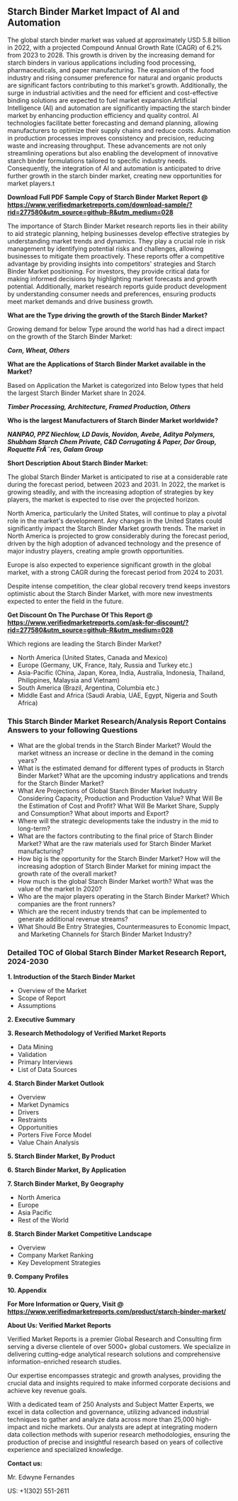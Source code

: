 <h2>Starch Binder Market Impact of AI and Automation</h2>The global starch binder market was valued at approximately USD 5.8 billion in 2022, with a projected Compound Annual Growth Rate (CAGR) of 6.2% from 2023 to 2028. This growth is driven by the increasing demand for starch binders in various applications including food processing, pharmaceuticals, and paper manufacturing. The expansion of the food industry and rising consumer preference for natural and organic products are significant factors contributing to this market's growth. Additionally, the surge in industrial activities and the need for efficient and cost-effective binding solutions are expected to fuel market expansion.Artificial Intelligence (AI) and automation are significantly impacting the starch binder market by enhancing production efficiency and quality control. AI technologies facilitate better forecasting and demand planning, allowing manufacturers to optimize their supply chains and reduce costs. Automation in production processes improves consistency and precision, reducing waste and increasing throughput. These advancements are not only streamlining operations but also enabling the development of innovative starch binder formulations tailored to specific industry needs. Consequently, the integration of AI and automation is anticipated to drive further growth in the starch binder market, creating new opportunities for market players.t</p><p id="" class=""><strong>Download Full PDF Sample Copy of Starch Binder Market Report @ <a href="https://www.verifiedmarketreports.com/download-sample/?rid=277580&utm_source=github-R&utm_medium=028" target="_blank">https://www.verifiedmarketreports.com/download-sample/?rid=277580&utm_source=github-R&utm_medium=028</a></strong></p><p>The importance of&nbsp;Starch Binder Market research reports lies in their ability to aid strategic planning, helping businesses develop effective strategies by understanding market trends and dynamics. They play a crucial role in risk management by identifying potential risks and challenges, allowing businesses to mitigate them proactively. These reports offer a competitive advantage by providing insights into competitors' strategies and Starch Binder Market positioning. For investors, they provide critical data for making informed decisions by highlighting market forecasts and growth potential. Additionally, market research reports guide product development by understanding consumer needs and preferences, ensuring products meet market demands and drive business growth.</p><p><strong>What are the&nbsp;Type driving the growth of the Starch Binder Market?</strong></p><p id="" class="">Growing demand for below Type around the world has had a direct impact on the growth of the Starch Binder Market:</p><em><strong>Corn, Wheat, Others</strong></em></p><strong>What are the&nbsp;Applications&nbsp;of Starch Binder Market available in the Market?</strong></p><p id="" class="">Based on Application the Market is categorized into Below types that held the largest Starch Binder Market share In 2024.</p><em><strong>Timber Processing, Architecture, Framed Production, Others</strong></em></p><strong>Who is the largest Manufacturers of Starch Binder Market worldwide?</strong></p><p><em><strong>NANPAO, PPZ Niechlow, LD Davis, Novidon, Avebe, Aditya Polymers, Shubham Starch Chem Private, C&D Corrugating & Paper, Dor Group, Roquette FrÃ¨res, Galam Group</strong></em></p><p id="" class=""><strong>Short Description About Starch Binder Market:</strong></p><p>The global Starch Binder Market is anticipated to rise at a considerable rate during the forecast period, between 2023 and 2031. In 2022, the market is growing steadily, and with the increasing adoption of strategies by key players, the market is expected to rise over the projected horizon.</p><p>North America, particularly the United States, will continue to play a pivotal role in the market's development. Any changes in the United States could significantly impact the Starch Binder Market growth trends. The market in North America is projected to grow considerably during the forecast period, driven by the high adoption of advanced technology and the presence of major industry players, creating ample growth opportunities.</p><p>Europe is also expected to experience significant growth in the global market, with a strong CAGR during the forecast period from 2024 to 2031.</p><p>Despite intense competition, the clear global recovery trend keeps investors optimistic about the Starch Binder Market, with more new investments expected to enter the field in the future.</p><p id="" class=""><strong>Get Discount On The Purchase Of This Report @ <a href="https://www.verifiedmarketreports.com/ask-for-discount/?rid=277580&utm_source=github-R&utm_medium=028" target="_blank">https://www.verifiedmarketreports.com/ask-for-discount/?rid=277580&utm_source=github-R&utm_medium=028</a></strong></p>Which regions are leading the Starch Binder Market?</p><ul><li>North America (United States, Canada and Mexico)</li><li>Europe (Germany, UK, France, Italy, Russia and Turkey etc.)</li><li>Asia-Pacific (China, Japan, Korea, India, Australia, Indonesia, Thailand, Philippines, Malaysia and Vietnam)</li><li>South America (Brazil, Argentina, Columbia etc.)</li><li>Middle East and Africa (Saudi Arabia, UAE, Egypt, Nigeria and South Africa)</li></ul><h3 id="" class="">This Starch Binder Market Research/Analysis Report Contains Answers to your following Questions</h3><ul><li>What are the global trends in the Starch Binder Market? Would the market witness an increase or decline in the demand in the coming years?</li><li>What is the estimated demand for different types of products in Starch Binder Market? What are the upcoming industry applications and trends for the Starch Binder Market?</li><li>What Are Projections of Global Starch Binder Market Industry Considering Capacity, Production and Production Value? What Will Be the Estimation of Cost and Profit? What Will Be Market Share, Supply and Consumption? What about imports and Export?</li><li>Where will the strategic developments take the industry in the mid to long-term?</li><li>What are the factors contributing to the final price of Starch Binder Market? What are the raw materials used for Starch Binder Market manufacturing?</li><li>How big is the opportunity for the Starch Binder Market? How will the increasing adoption of Starch Binder Market for mining impact the growth rate of the overall market?</li><li>How much is the global Starch Binder Market worth? What was the value of the market In 2020?</li><li>Who are the major players operating in the Starch Binder Market? Which companies are the front runners?</li><li>Which are the recent industry trends that can be implemented to generate additional revenue streams?</li><li>What Should Be Entry Strategies, Countermeasures to Economic Impact, and Marketing Channels for Starch Binder Market Industry?</li></ul><h3 id="" class="">Detailed TOC of Global Starch Binder Market Research Report, 2024-2030</h3><p id="" class=""><strong>1. Introduction of the Starch Binder Market</strong></p><ul><li>Overview of the Market</li><li>Scope of Report</li><li>Assumptions</li></ul><p id="" class=""><strong>2. Executive Summary</strong></p><p id="" class=""><strong>3. Research Methodology of Verified Market Reports</strong></p><ul><li>Data Mining</li><li>Validation</li><li>Primary Interviews</li><li>List of Data Sources</li></ul><p id="" class=""><strong>4. Starch Binder Market Outlook</strong></p><ul><li>Overview</li><li>Market Dynamics</li><li>Drivers</li><li>Restraints</li><li>Opportunities</li><li>Porters Five Force Model</li><li>Value Chain Analysis</li></ul><p id="" class=""><strong>5. Starch Binder Market, By Product</strong></p><p id="" class=""><strong>6. Starch Binder Market, By Application</strong></p><p id="" class=""><strong>7. Starch Binder Market, By Geography</strong></p><ul><li>North America</li><li>Europe</li><li>Asia Pacific</li><li>Rest of the World</li></ul><p id="" class=""><strong>8. Starch Binder Market Competitive Landscape</strong></p><ul><li>Overview</li><li>Company Market Ranking</li><li>Key Development Strategies</li></ul><p id="" class=""><strong>9. Company Profiles</strong></p><p id="" class=""><strong>10. Appendix</strong></p><p id="" class=""><strong>For More Information or Query, Visit @ <a href="https://www.verifiedmarketreports.com/product/starch-binder-market/" target="_blank">https://www.verifiedmarketreports.com/product/starch-binder-market/</a></strong></p><p id="" class=""><strong>About Us: Verified Market Reports</strong></p><p id="" class="">Verified Market Reports is a premier Global Research and Consulting firm serving a diverse clientele of over 5000+ global customers. We specialize in delivering cutting-edge analytical research solutions and comprehensive information-enriched research studies.</p><p id="" class="">Our expertise encompasses strategic and growth analyses, providing the crucial data and insights required to make informed corporate decisions and achieve key revenue goals.</p><p id="" class="">With a dedicated team of 250 Analysts and Subject Matter Experts, we excel in data collection and governance, utilizing advanced industrial techniques to gather and analyze data across more than 25,000 high-impact and niche markets. Our analysts are adept at integrating modern data collection methods with superior research methodologies, ensuring the production of precise and insightful research based on years of collective experience and specialized knowledge.</p><p id="" class=""><strong>Contact us:</strong></p><p id="" class="">Mr. Edwyne Fernandes</p><p id="" class="">US: +1(302) 551-2611</p>